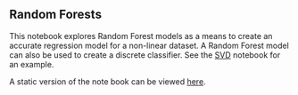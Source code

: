 ## Random Forests
This notebook explores Random Forest models as a means to create an accurate regression model for a non-linear dataset. A Random Forest model can also be used to create a discrete classifier. See the [SVD](ksureshprojects.github.io/SVD.html) notebook for an example.

A static version of the note book can be viewed [here](ksureshprojects.github.io/RandomForests.html).
